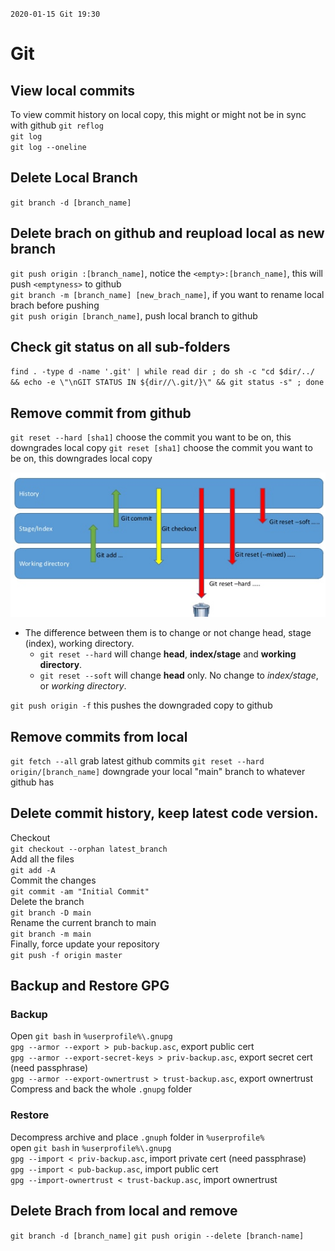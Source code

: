 `2020-01-15 Git 19:30`

# Git

## View local commits

To view commit history on local copy, this might or might not be in sync with github
`git reflog` <br>
`git log` <br>
`git log --oneline` <br>

## Delete Local Branch

`git branch -d [branch_name]`

## Delete brach on github and reupload local as new branch

`git push origin :[branch_name]`, notice the `<empty>:[branch_name]`, this will push `<emptyness>` to github<br>
`git branch -m [branch_name] [new_brach_name]`, if you want to rename local brach before pushing<br>
`git push origin [branch_name]`, push local branch to github<br>

## Check git status on all sub-folders

`find . -type d -name '.git' | while read dir ; do sh -c "cd $dir/../ && echo -e \"\nGIT STATUS IN ${dir//\.git/}\" && git status -s" ; done`

## Remove commit from github

`git reset --hard [sha1]` choose the commit you want to be on, this downgrades local copy
`git reset [sha1]` choose the commit you want to be on, this downgrades local copy

![](src/img/13-1.png)

- The difference between them is to change or not change head, stage (index), working directory.
  - `git reset --hard` will change **head**, **index/stage** and **working directory**.
  - `git reset --soft` will change **head** only. No change to _index/stage_, or _working directory_.

`git push origin -f` this pushes the downgraded copy to github

## Remove commits from local

`git fetch --all` grab latest github commits
`git reset --hard origin/[branch_name]` downgrade your local "main" branch to whatever github has

## Delete commit history, keep latest code version.

Checkout <br>
`git checkout --orphan latest_branch` <br>
Add all the files <br>
`git add -A` <br>
Commit the changes <br>
`git commit -am "Initial Commit"` <br>
Delete the branch <br>
`git branch -D main` <br>
Rename the current branch to main <br>
`git branch -m main` <br>
Finally, force update your repository <br>
`git push -f origin master` <br>

## Backup and Restore GPG

### Backup

Open `git bash` in `%userprofile%\.gnupg` <br>
`gpg --armor --export > pub-backup.asc`, export public cert <br>
`gpg --armor --export-secret-keys > priv-backup.asc`, export secret cert (need passphrase)<br>
`gpg --armor --export-ownertrust > trust-backup.asc`, export ownertrust <br>
Compress and back the whole `.gnupg` folder <br>

### Restore

Decompress archive and place `.gnuph` folder in `%userprofile%` <br>
open `git bash` in `%userprofile%\.gnupg` <br>
`gpg --import < priv-backup.asc`, import private cert (need passphrase)<br>
`gpg --import < pub-backup.asc`, import public cert <br>
`gpg --import-ownertrust < trust-backup.asc`, import ownertrust <br>

## Delete Brach from local and remove

`git branch -d [branch_name]`
`git push origin --delete [branch-name]`
